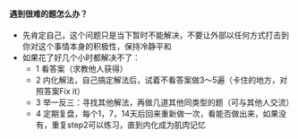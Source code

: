 #### 遇到很难的题怎么办？

- 先肯定自己，这个问题只是当下暂时不能解决，不要让外部以任何方式打击到你对这个事情本身的积极性，保持冷静平和
- 如果花了好几个小时都解决不了：
  - 1 看答案（求教他人获得）
  - 2 内化解法，自己搞定解法后，试着不看答案做3～5遍（卡住的地方，对照答案Fix it）
  - 3 举一反三：寻找其他解法，再做几道其他同类型的题（可与其他人交流）
  - 4 定期复盘，每个1，7，14天后回来重新做一次，看能否做出来，如果没有，重复step2可以练习，直到内化成为肌肉记忆
